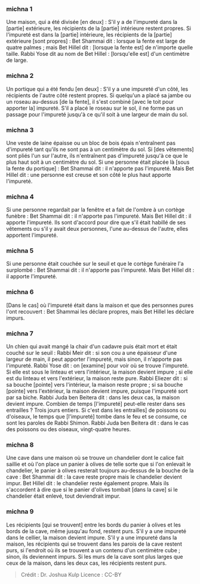 
### michna 1
Une maison, qui a été divisée [en deux] : S'il y a de l'impureté dans la [partie] extérieure, les récipients de la [partie] intérieure restent propres. Si l'impureté est dans la [partie] intérieure, les récipients de la [partie] extérieure [sont propres] : Bet Shammai dit : lorsque la fente est large de quatre palmes ; mais Bet Hillel dit : [lorsque la fente est] de n'importe quelle taille. Rabbi Yose dit au nom de Bet Hillel : [lorsqu'elle est] d'un centimètre de large.

### michna 2
Un portique qui a été fendu [en deux] : S'il y a une impureté d'un côté, les récipients de l'autre côté restent propres. Si quelqu'un a placé sa jambe ou un roseau au-dessus [de la fente], il s'est combiné [avec le toit pour apporter la] impureté. S'il a placé le roseau sur le sol, il ne forme pas un passage pour l'impureté jusqu'à ce qu'il soit à une largeur de main du sol.

### michna 3
Une veste de laine épaisse ou un bloc de bois épais n'entraînent pas d'impureté tant qu'ils ne sont pas à un centimètre du sol. Si [des vêtements] sont pliés l'un sur l'autre, ils n'entraînent pas d'impureté jusqu'à ce que le plus haut soit à un centimètre du sol. Si une personne était placée là [sous la fente du portique] : Bet Shammai dit : il n'apporte pas l'impureté. Mais Bet Hillel dit : une personne est creuse et son côté le plus haut apporte l'impureté.

### michna 4
Si une personne regardait par la fenêtre et a fait de l'ombre à un cortège funèbre : Bet Shammai dit : il n'apporte pas l'impureté. Mais Bet Hillel dit : il apporte l'impureté. Ils sont d'accord pour dire que s'il était habillé de ses vêtements ou s'il y avait deux personnes, l'une au-dessus de l'autre, elles apportent l'impureté.

### michna 5
Si une personne était couchée sur le seuil et que le cortège funéraire l'a surplombé : Bet Shammai dit : il n'apporte pas l'impureté. Mais Bet Hillel dit : il apporte l'impureté.

### michna 6
[Dans le cas] où l'impureté était dans la maison et que des personnes pures l'ont recouvert : Bet Shammai les déclare propres, mais Bet Hillel les déclare impurs.

### michna 7
Un chien qui avait mangé la chair d'un cadavre puis était mort et était couché sur le seuil : Rabbi Meir dit : si son cou a une épaisseur d'une largeur de main, il peut apporter l'impureté, mais sinon, il n'apporte pas l'impureté. Rabbi Yose dit : on [examine] pour voir où se trouve l'impureté. Si elle est sous le linteau et vers l'intérieur, la maison devient impure ; si elle est du linteau et vers l'extérieur, la maison reste pure. Rabbi Eliezer dit : si sa bouche [pointe] vers l'intérieur, la maison reste propre ; si sa bouche [pointe] vers l'extérieur, la maison devient impure, puisque l'impureté sort par sa biche. Rabbi Juda ben Beitera dit : dans les deux cas, la maison devient impure. Combien de temps [l'impureté] peut-elle rester dans ses entrailles ? Trois jours entiers. Si c'est dans les entrailles] de poissons ou d'oiseaux, le temps que [l'impureté] tombe dans le feu et se consume, ce sont les paroles de Rabbi Shimon. Rabbi Juda ben Beitera dit : dans le cas des poissons ou des oiseaux, vingt-quatre heures.

### michna 8
Une cave dans une maison où se trouve un chandelier dont le calice fait saillie et où l'on place un panier à olives de telle sorte que si l'on enlevait le chandelier, le panier à olives resterait toujours au-dessus de la bouche de la cave : Bet Shammai dit : la cave reste propre mais le chandelier devient impur. Bet Hillel dit : le chandelier reste également propre. Mais ils s'accordent à dire que si le panier d'olives tombait [dans la cave] si le chandelier était enlevé, tout deviendrait impur.

### michna 9
Les récipients [qui se trouvent] entre les bords du panier à olives et les bords de la cave, même jusqu'au fond, restent purs. S'il y a une impureté dans le cellier, la maison devient impure. S'il y a une impureté dans la maison, les récipients qui se trouvent dans les parois de la cave restent purs, si l'endroit où ils se trouvent a un contenu d'un centimètre cube ; sinon, ils deviennent impurs. Si les murs de la cave sont plus larges que ceux de la maison, dans les deux cas, les récipients restent purs.

>Crédit : Dr. Joshua Kulp
>Licence : CC-BY